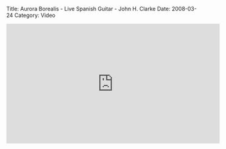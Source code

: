 Title: Aurora Borealis - Live Spanish Guitar - John H. Clarke
Date: 2008-03-24
Category: Video

<iframe width="560" height="315" src="https://www.youtube.com/embed/DsgtZX77Jbg" title="YouTube video player" frameborder="0" allow="accelerometer; autoplay; clipboard-write; encrypted-media; gyroscope; picture-in-picture" allowfullscreen></iframe>

